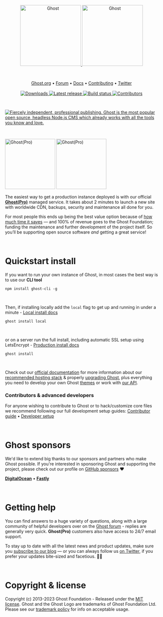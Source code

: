 &nbsp;
<p align="center">
  <a href="https://ghost.org/#gh-light-mode-only" target="_blank">
    <img src="https://user-images.githubusercontent.com/65487235/157884383-1b75feb1-45d8-4430-b636-3f7e06577347.png" alt="Ghost" width="200px">
  </a>
  <a href="https://ghost.org/#gh-dark-mode-only" target="_blank">
    <img src="https://user-images.githubusercontent.com/65487235/157849205-aa24152c-4610-4d7d-b752-3a8c4f9319e6.png" alt="Ghost" width="200px">
  </a>
</p>
&nbsp;

<p align="center">
    <a href="https://ghost.org/">Ghost.org</a> •
    <a href="https://forum.ghost.org">Forum</a> •
    <a href="https://ghost.org/docs/">Docs</a> •
    <a href="https://github.com/TryGhost/Ghost/blob/main/.github/CONTRIBUTING.md">Contributing</a> •
    <a href="https://twitter.com/ghost">Twitter</a>
    <br /><br />
    <a href="https://ghost.org/">
        <img src="https://img.shields.io/badge/downloads-3M-brightgreen.svg" alt="Downloads" />
    </a>
    <a href="https://github.com/TryGhost/Ghost/releases/">
        <img src="https://img.shields.io/github/release/TryGhost/Ghost.svg" alt="Latest release" />
    </a>
    <a href="https://github.com/TryGhost/Ghost/actions">
        <img src="https://github.com/TryGhost/Ghost/workflows/CI/badge.svg?branch=main" alt="Build status" />
    </a>
    <a href="https://github.com/TryGhost/Ghost/contributors/">
        <img src="https://img.shields.io/github/contributors/TryGhost/Ghost.svg" alt="Contributors" />
    </a>
</p>


&nbsp;

<a href="https://ghost.org/"><img src="https://user-images.githubusercontent.com/353959/169805900-66be5b89-0859-4816-8da9-528ed7534704.png" alt="Fiercely independent, professional publishing. Ghost is the most popular open source, headless Node.js CMS which already works with all the tools you know and love." /></a>

&nbsp;

<a href="https://ghost.org/pricing/#gh-light-mode-only" target="_blank"><img src="https://user-images.githubusercontent.com/65487235/157849437-9b8fcc48-1920-4b26-a1e8-5806db0e6bb9.png" alt="Ghost(Pro)" width="165px" /></a>
<a href="https://ghost.org/pricing/#gh-dark-mode-only" target="_blank"><img src="https://user-images.githubusercontent.com/65487235/157849438-79889b04-b7b6-4ba7-8de6-4c1e4b4e16a5.png" alt="Ghost(Pro)" width="165px" /></a>

The easiest way to get a production instance deployed is with our official **[Ghost(Pro)](https://ghost.org/pricing/)** managed service. It takes about 2 minutes to launch a new site with worldwide CDN, backups, security and maintenance all done for you.

For most people this ends up being the best value option because of [how much time it saves](https://ghost.org/docs/hosting/) — and 100% of revenue goes to the Ghost Foundation; funding the maintenance and further development of the project itself. So you’ll be supporting open source software *and* getting a great service!

&nbsp;

# Quickstart install

If you want to run your own instance of Ghost, in most cases the best way is to use our **CLI tool**

```
npm install ghost-cli -g
```

&nbsp;

Then, if installing locally add the `local` flag to get up and running in under a minute - [Local install docs](https://ghost.org/docs/install/local/)

```
ghost install local
```

&nbsp;

or on a server run the full install, including automatic SSL setup using LetsEncrypt - [Production install docs](https://ghost.org/docs/install/ubuntu/)

```
ghost install
```

&nbsp;

Check out our [official documentation](https://ghost.org/docs/) for more information about our [recommended hosting stack](https://ghost.org/docs/hosting/) & properly [upgrading Ghost](https://ghost.org/docs/update/), plus everything you need to develop your own Ghost [themes](https://ghost.org/docs/themes/) or work with [our API](https://ghost.org/docs/content-api/).

### Contributors & advanced developers

For anyone wishing to contribute to Ghost or to hack/customize core files we recommend following our full development setup guides: [Contributor guide](https://ghost.org/docs/contributing/) • [Developer setup](https://ghost.org/docs/install/source/)

&nbsp;

# Ghost sponsors

We'd like to extend big thanks to our sponsors and partners who make Ghost possible. If you're interested in sponsoring Ghost and supporting the project, please check out our profile on [GitHub sponsors](https://github.com/sponsors/TryGhost) :heart:

**[DigitalOcean](https://m.do.co/c/9ff29836d717)** • **[Fastly](https://www.fastly.com/)**

&nbsp;

# Getting help

You can find answers to a huge variety of questions, along with a large community of helpful developers over on the [Ghost forum](https://forum.ghost.org/) - replies are generally very quick. **Ghost(Pro)** customers also have access to 24/7 email support.

To stay up to date with all the latest news and product updates, make sure you [subscribe to our blog](https://ghost.org/blog/) — or you can always follow us [on Twitter](https://twitter.com/Ghost), if you prefer your updates bite-sized and facetious. :saxophone::turtle:

<!-- Added to test CI workflow!!!!!! -->

&nbsp;

# Copyright & license

Copyright (c) 2013-2023 Ghost Foundation - Released under the [MIT license](LICENSE). Ghost and the Ghost Logo are trademarks of Ghost Foundation Ltd. Please see our [trademark policy](https://ghost.org/trademark/) for info on acceptable usage.
